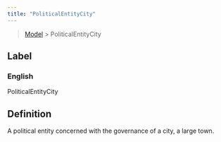 ```yaml
---
title: "PoliticalEntityCity"
---
```


> [Model](../../) > PoliticalEntityCity

## Label

### English
PoliticalEntityCity


## Definition
A political entity concerned with the governance of a city, a large town. 


    
